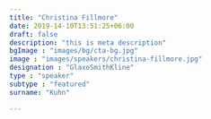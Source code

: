 ```yaml
---
title: "Christina Fillmore"
date: 2019-14-10T13:51:25+06:00
draft: false
description: "this is meta description"
bgImage : "images/bg/cta-bg.jpg"
image : "images/speakers/christina-fillmore.jpg"
designation : "GlaxoSmithKline"
type : "speaker"
subtype : "featured"
surname: "Kuhn"

---
```


